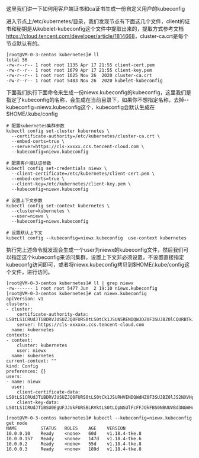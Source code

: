 这里我们讲一下如何用客户端证书和ca证书生成一份自定义用户的kubeconfig

进入节点上/etc/kubernetes/目录，我们发现节点有下面这几个文件，client的证书和秘钥是从kubelet-kubeconfig这个文件中提取出来的，提取方式参考文档<https://cloud.tencent.com/developer/article/1814668>，cluster-ca.crt是每个节点默认有的。

```
[root@VM-0-3-centos kubernetes]# ll
total 56
-rw-r--r-- 1 root root 1135 Apr 17 21:55 client-cert.pem
-rw-r--r-- 1 root root 1679 Apr 17 21:55 client-key.pem
-rw-r--r-- 1 root root 1025 Nov 26  2020 cluster-ca.crt
-rw-r--r-- 1 root root 5483 Nov 26  2020 kubelet-kubeconfig
```

下面我们执行下面命令来生成一份niewx.kubeconfig的kubeconfig，这里我们是指定了kubeconfig的名称，会生成在当前目录下，如果你不想指定名称，去掉--kubeconfig=niewx.kubeconfig这个，kubeconfig会默认生成在$HOME/.kube/config


```
# 配置kubernetes集群参数
kubectl config set-cluster kubernetes \
  --certificate-authority=/etc/kubernetes/cluster-ca.crt \
  --embed-certs=true \
  --server=https://cls-xxxxx.ccs.tencent-cloud.com \
  --kubeconfig=niewx.kubeconfig

# 配置客户端认证参数
kubectl config set-credentials niewx \
  --client-certificate=/etc/kubernetes/client-cert.pem \
  --embed-certs=true \
  --client-key=/etc/kubernetes/client-key.pem \
  --kubeconfig=niewx.kubeconfig

# 设置上下文参数 
kubectl config set-context kubernetes \
  --cluster=kubernetes \
  --user=niewx \
  --kubeconfig=niewx.kubeconfig

# 设置默认上下文
kubectl config --kubeconfig=niewx.kubeconfig  use-context kubernetes
```

执行完上述命令就发现会生成一个user为niewx的kubeconfig文件，然后我们可以指定这个kubeconfig来访问集群，设置上下文非必须设置，不设置直接指定kubeconfg访问即可，或者将niewx.kubeconfig拷贝到$HOME/.kube/config这个文件，进行访问。

```
[root@VM-0-3-centos kubernetes]# ll | grep niewx
-rw------- 1 root root 5477 Jun  2 19:10 niewx.kubeconfig
[root@VM-0-3-centos kubernetes]# cat niewx.kubeconfig
apiVersion: v1
clusters:
- cluster:
    certificate-authority-data: LS0tLS1CRUdJTiBDRVJUSUZJQ0FURS0tLS0tCk1JSUN5RENDQWJDZ0F3SUJBZ0lCQURBTkJna3Foa2lHOXcwQkFRc0ZBREFWTVJNd0VRWURWUVFERXdwcmRXSmwKY201bGRHVnpNQjRYRFRJd01UR
    server: https://cls-xxxxxx.ccs.tencent-cloud.com
  name: kubernetes
contexts:
- context:
    cluster: kubernetes
    user: niewx
  name: kubernetes
current-context: ""
kind: Config
preferences: {}
users:
- name: niewx
  user:
    client-certificate-data: LS0tLS1CRUdJTiBDRVJUSUZJQ0FURS0tLS0tCk1JSURHVENDQWdHZ0F3SUJBZ0lJS2NXVHpIY0ZudFl3RFFZSktvWklodmNOQVFFTEJRQXdGVEVUTUJFR0ExVUUKQXhNS2EzVmlaWEp1WlhSbGN6Q
    client-key-data: LS0tLS1CRUdJTiBSU0EgUFJJVkFURSBLRVktLS0tLQpNSUlFcFFJQkFBS0NBUUVBd3NGWHdtNjlFVkY1WW1DNGx5bXVocFR2cGt6bCsxd0dTdWxGSnJqU0VpSTlWSTV6Ck9Zclh1UkM2VmtTTnRVa

[root@VM-0-3-centos kubernetes]# kubectl --kubeconfig=niewx.kubeconfig get node
NAME         STATUS   ROLES    AGE    VERSION
10.0.0.10    Ready    <none>   60d    v1.18.4-tke.8
10.0.0.157   Ready    <none>   147d   v1.18.4-tke.6
10.0.0.2     Ready    <none>   55d    v1.18.4-tke.8
10.0.0.3     Ready    <none>   189d   v1.18.4-tke.8
```